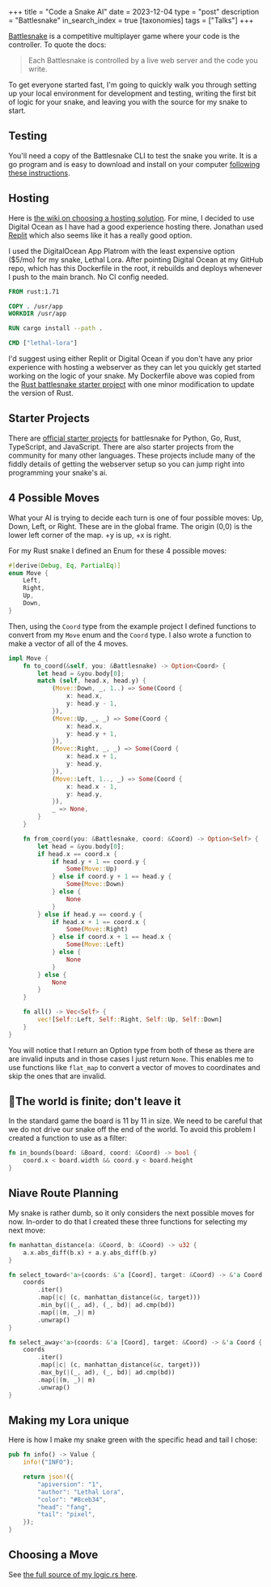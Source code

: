 +++
title = "Code a Snake AI"
date = 2023-12-04
type = "post"
description = "Battlesnake"
in_search_index = true
[taxonomies]
tags = ["Talks"]
+++

[Battlesnake](https://play.battlesnake.com/) is a competitive multiplayer game where your code is the controller.
To quote the docs:

> Each Battlesnake is controlled by a live web server and the code you write.

To get everyone started fast, I'm going to quickly walk you through setting up your local environment for development and testing, writing the first bit of logic for your snake, and leaving you with the source for my snake to start.

## Testing

You'll need a copy of the Battlesnake CLI to test the snake you write.
It is a go program and is easy to download and install on your computer [following these instructions](https://github.com/BattlesnakeOfficial/rules/tree/main/cli).

## Hosting

Here is [the wiki on choosing a hosting solution](https://docs.battlesnake.com/guides/tips/hosting-suggestions).
For mine, I decided to use Digital Ocean as I have had a good experience hosting there.
Jonathan used [Replit](https://docs.battlesnake.com/quickstart) which also seems like it has a really good option.

I used the DigitalOcean App Platrom with the least expensive option ($5/mo) for my snake, Lethal Lora.
After pointing Digital Ocean at my GitHub repo, which has this Dockerfile in the root, it rebuilds and deploys whenever I push to the main branch.
No CI config needed.

```Dockerfile
FROM rust:1.71

COPY . /usr/app
WORKDIR /usr/app

RUN cargo install --path .

CMD ["lethal-lora"]
```

I'd suggest using either Replit or Digital Ocean if you don't have any prior experience with hosting a webserver as they can let you quickly get started working on the logic of your snake.
My Dockerfile above was copied from the [Rust battlesnake starter project](https://github.com/BattlesnakeOfficial/starter-snake-rust) with one minor modification to update the version of Rust.

## Starter Projects

There are [official starter projects](https://docs.battlesnake.com/starter-projects#official-templates) for battlesnake for Python, Go, Rust, TypeScript, and JavaScript.
There are also starter projects from the community for many other languages.
These projects include many of the fiddly details of getting the webserver setup so you can jump right into programming your snake's ai.

## 4 Possible Moves

What your AI is trying to decide each turn is one of four possible moves: Up, Down, Left, or Right.
These are in the global frame.
The origin (0,0) is the lower left corner of the map.
+y is up, +x is right.

For my Rust snake I defined an Enum for these 4 possible moves:

```rust
#[derive(Debug, Eq, PartialEq)]
enum Move {
    Left,
    Right,
    Up,
    Down,
}
```

Then, using the `Coord` type from the example project I defined functions to convert from my `Move` enum and the `Coord` type.
I also wrote a function to make a vector of all of the 4 moves.

```rust
impl Move {
    fn to_coord(&self, you: &Battlesnake) -> Option<Coord> {
        let head = &you.body[0];
        match (self, head.x, head.y) {
            (Move::Down, _, 1..) => Some(Coord {
                x: head.x,
                y: head.y - 1,
            }),
            (Move::Up, _, _) => Some(Coord {
                x: head.x,
                y: head.y + 1,
            }),
            (Move::Right, _, _) => Some(Coord {
                x: head.x + 1,
                y: head.y,
            }),
            (Move::Left, 1.., _) => Some(Coord {
                x: head.x - 1,
                y: head.y,
            }),
            _ => None,
        }
    }

    fn from_coord(you: &Battlesnake, coord: &Coord) -> Option<Self> {
        let head = &you.body[0];
        if head.x == coord.x {
            if head.y + 1 == coord.y {
                Some(Move::Up)
            } else if coord.y + 1 == head.y {
                Some(Move::Down)
            } else {
                None
            }
        } else if head.y == coord.y {
            if head.x + 1 == coord.x {
                Some(Move::Right)
            } else if coord.x + 1 == head.x {
                Some(Move::Left)
            } else {
                None
            }
        } else {
            None
        }
    }

    fn all() -> Vec<Self> {
        vec![Self::Left, Self::Right, Self::Up, Self::Down]
    }
}
```

You will notice that I return an Option type from both of these as there are are invalid inputs and in those cases I just return `None`.
This enables me to use functions like `flat_map` to convert a vector of moves to coordinates and skip the ones that are invalid.

## 🔗The world is finite; don't leave it

In the standard game the board is 11 by 11 in size.
We need to be careful that we do not drive our snake off the end of the world.
To avoid this problem I created a function to use as a filter:

```rust
fn in_bounds(board: &Board, coord: &Coord) -> bool {
    coord.x < board.width && coord.y < board.height
}
```

## Niave Route Planning

My snake is rather dumb, so it only considers the next possible moves for now.
In-order to do that I created these three functions for selecting my next move:

```rust
fn manhattan_distance(a: &Coord, b: &Coord) -> u32 {
    a.x.abs_diff(b.x) + a.y.abs_diff(b.y)
}

fn select_toward<'a>(coords: &'a [Coord], target: &Coord) -> &'a Coord {
    coords
        .iter()
        .map(|c| (c, manhattan_distance(&c, target)))
        .min_by(|(_, ad), (_, bd)| ad.cmp(bd))
        .map(|(m, _)| m)
        .unwrap()
}

fn select_away<'a>(coords: &'a [Coord], target: &Coord) -> &'a Coord {
    coords
        .iter()
        .map(|c| (c, manhattan_distance(&c, target)))
        .max_by(|(_, ad), (_, bd)| ad.cmp(bd))
        .map(|(m, _)| m)
        .unwrap()
}
```

## Making my Lora unique

Here is how I make my snake green with the specific head and tail I chose:

```rust
pub fn info() -> Value {
    info!("INFO");

    return json!({
        "apiversion": "1",
        "author": "Lethal Lora",
        "color": "#8ceb34",
        "head": "fang",
        "tail": "pixel",
    });
}
```

## Choosing a Move

See [the full source of my logic.rs here](./logic.rs).
